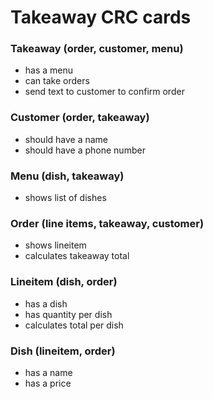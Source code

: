# Takeaway CRC cards

### Takeaway (order, customer, menu)
* has a menu
* can take orders
* send text to customer to confirm order

### Customer (order, takeaway)
* should have a name
* should have a phone number

### Menu (dish, takeaway)
* shows list of dishes

### Order (line items, takeaway, customer)
* shows lineitem
* calculates takeaway total

### Lineitem (dish, order)
* has a dish
* has quantity per dish
* calculates total per dish

### Dish (lineitem, order)
* has a name
* has a price

